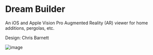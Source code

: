 # Dream Builder
An iOS and Apple Vision Pro Augmented Reality (AR) viewer for home additions, pergolas, etc.

Design: Chris Barnett

![image](https://github.com/user-attachments/assets/412b08e4-9bf7-451c-8c7f-91cf5cf3a940)

